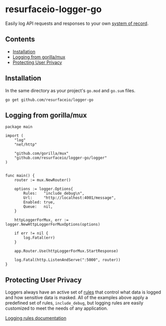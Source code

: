 # resurfaceio-logger-go
Easily log API requests and responses to your own [system of record](https://resurface.io).

## Contents

<ul>
  <li><a href="#installation">Installation</a></li>
  <li><a href="#logging_from_mux">Logging from gorilla/mux</a></li>
  <li><a href="#privacy">Protecting User Privacy</a></li>
</ul>

<a name="installation"/>

## Installation

In the same directory as your project's `go.mod` and `go.sum` files.

```
go get github.com/resurfaceio/logger-go
```

<a name="logging_from_mux"/>

## Logging from gorilla/mux

```golang
package main

import (
	"log"
	"net/http"

	"github.com/gorilla/mux"
	"github.com/resurfaceio/logger-go/logger"
)


func main() {
	router := mux.NewRouter()
  
	options := logger.Options{
		Rules:   "include_debug\n",
		Url:     "http://localhost:4001/message",
		Enabled: true,
		Queue:   nil,
	}

	httpLoggerForMux, err := logger.NewHttpLoggerForMuxOptions(options)

	if err != nil {
		log.Fatal(err)
	}

	app.Router.Use(httpLoggerForMux.StartResponse)

	log.Fatal(http.ListenAndServe(":5000", router))
}
```

<a name="privacy"/>

## Protecting User Privacy

Loggers always have an active set of <a href="https://resurface.io/rules.html">rules</a> that control what data is logged
and how sensitive data is masked. All of the examples above apply a predefined set of rules, `include_debug`,
but logging rules are easily customized to meet the needs of any application.

<a href="https://resurface.io/rules.html">Logging rules documentation</a>
